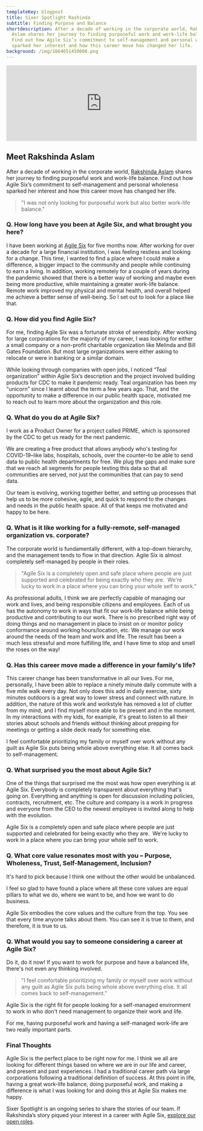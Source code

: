 ```yaml
---
templateKey: blogpost
title: Sixer Spotlight Rashinda
subtitle: Finding Purpose and Balance
shortdescription: After a decade of working in the corporate world, Rakshinda
  Aslam shares her journey to finding purposeful work and work-life balance.
  Find out how Agile Six’s commitment to self-management and personal wholeness
  sparked her interest and how this career move has changed her life.
background: /img/1664651450008.png
---
```

<iframe height="200px" width="100%" frameborder="no" scrolling="no" seamless src="https://player.simplecast.com/87f852fd-105d-474b-b08a-23b2b6429a3e?dark=false"></iframe>

## Meet Rakshinda Aslam

After a decade of working in the corporate world, [Rakshinda Aslam](https://www.linkedin.com/in/rakshinda-aslam?miniProfileUrn=urn%3Ali%3Afs_miniProfile%3AACoAAAElhkUBlRARu8IdpG2TfVGaHkdmhSYa9Qg) shares her journey to finding purposeful work and work-life balance. Find out how Agile Six’s commitment to self-management and personal wholeness sparked her interest and how this career move has changed her life.

> "I was not only looking for purposeful work but also better work-life balance."

### **Q. How long have you been at Agile Six, and what brought you here?**  

I have been working at [Agile Six](https://agile6.com/) for five months now. After working for over a decade for a large financial institution, I was feeling restless and looking for a change. This time, I wanted to find a place where I could make a difference, a bigger impact to the community and people while continuing to earn a living. In addition, working remotely for a couple of years during the pandemic showed that there is a better way of working and maybe even being more productive, while maintaining a greater work-life balance. Remote work improved my physical and mental health, and overall helped me achieve a better sense of well-being. So I set out to look for a place like that. 

### **Q. How did you find Agile Six?**

For me, finding Agile Six was a fortunate stroke of serendipity. After working for large corporations for the majority of my career, I was looking for either a small company or a non-profit charitable organization like Melinda and Bill Gates Foundation. But most large organizations were either asking to relocate or were in banking or a similar domain. 

While looking through companies with open jobs, I noticed “Teal organization” within Agile Six’s description and the project involved building products for CDC to make it pandemic ready. Teal organization has been my “unicorn” since I learnt about the term a few years ago. That, and the opportunity to make a difference in our public health space, motivated me to reach out to learn more about the organization and this role.

### **Q. What do you do at Agile Six?**

I work as a Product Owner for a project called PRIME, which is sponsored by the CDC to get us ready for the next pandemic.

We are creating a free product that allows anybody who's testing for COVID-19–like labs, hospitals, schools, over the counter–to be able to send data to public health departments for free. We plug the gaps and make sure that we reach all segments for people testing this data so that all communities are served, not just the communities that can pay to send data.

Our team is evolving, working together better, and setting up processes that help us to be more cohesive, agile, and quick to respond to the changes and needs in the public health space. All of that keeps me motivated and happy to be here.

### **Q. What is it like working for a fully-remote, self-managed organization vs. corporate?**

The corporate world is fundamentally different, with a top-down hierarchy, and the management tends to flow in that direction. Agile Six is almost completely self-managed by people in their roles.

> "Agile Six is a completely open and safe place where people are just supported and celebrated for being exactly who they are.  We're lucky to work in a place where you can bring your whole self to work."

As professional adults, I think we are perfectly capable of managing our work and lives, and being responsible citizens and employees. Each of us has the autonomy to work in ways that fit our work-life balance while being productive and contributing to our work. There is no prescribed right way of doing things and no management in place to insist on or monitor policy conformance around working hours/location, etc. We manage our work around the needs of the team and work and life. The result has been a much less stressful and more fulfilling life, and I have time to stop and smell the roses on the way!

### **Q. Has this career move made a difference in your family's life?**

This career change has been transformative in all our lives. For me, personally, I have been able to replace a ninety minute daily commute with a five mile walk every day. Not only does this add in daily exercise, sixty minutes outdoors is a great way to lower stress and connect with nature. In addition, the nature of this work and workstyle has removed a lot of clutter from my mind, and I find myself more able to be present and in the moment. In my interactions with my kids, for example, it's great to listen to all their stories about schools and friends without thinking about prepping for meetings or getting a slide deck ready for something else.

I feel comfortable prioritizing my family or myself over work without any guilt as Agile Six puts being whole above everything else. It all comes back to self-management.

### **Q. What surprised you the most about Agile Six?**

One of the things that surprised me the most was how open everything is at Agile Six. Everybody is completely transparent about everything that's going on. Everything and anything is open for discussion including policies, contracts, recruitment, etc. The culture and company is a work in progress and everyone from the CEO to the newest employee is invited along to help with the evolution.

Agile Six is a completely open and safe place where people are just supported and celebrated for being exactly who they are.  We're lucky to work in a place where you can bring your whole self to work.

### **Q. What core value resonates most with you – Purpose, Wholeness, Trust, Self-Management, Inclusion?**

It's hard to pick because I think one without the other would be unbalanced.

I feel so glad to have found a place where all these core values are equal pillars to what we do, where we want to be, and how we want to do business.

Agile Six embodies the core values and the culture from the top. You see that every time anyone talks about them. You can see it is true to them, and therefore, it is true to us.

### **Q. What would you say to someone considering a career at Agile Six?** 

Do it, do it now! If you want to work for purpose and have a balanced life, there's not even any thinking involved.

> "I feel comfortable prioritizing my family or myself over work without any guilt as Agile Six puts being whole above everything else. It all comes back to self-management."

Agile Six is the right fit for people looking for a self-managed environment to work in who don't need management to organize their work and life.

For me, having purposeful work and having a self-managed work-life are two really important parts. 

### **Final Thoughts** 

Agile Six is the perfect place to be right now for me. I think we all are looking for different things based on where we are in our life and career, and present and past experiences. I had a traditional career path via large corporations following a traditional definition of success. At this point in life, having a great work-life balance, doing purposeful work, and making a difference is what I was looking for and doing this at Agile Six makes me happy. 

Sixer Spotlight is an ongoing series to share the stories of our team. If Rakshinda’s story piqued your interest in a career with Agile Six, [explore our open roles](https://boards.greenhouse.io/agilesix).